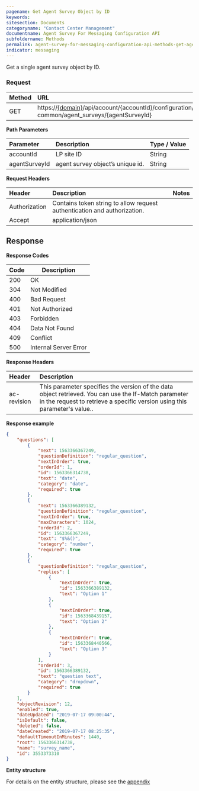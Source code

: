 ```yaml
---
pagename: Get Agent Survey Object by ID
keywords:
sitesection: Documents
categoryname: "Contact Center Management"
documentname: Agent Survey For Messaging Configuration API 
subfoldername: Methods
permalink: agent-survey-for-messaging-configuration-api-methods-get-agent-survey-object-by-id.html
indicator: messaging
---
```


Get a single agent survey object by ID.

### Request

| Method | URL |
| :-------- | :------ |
| GET  | https://[{domain}](/agent-domain-domain-api.html)/api/account/{accountId}/configuration/ac-common/agent_surveys/{agentSurveyId} |

**Path Parameters**

 |Parameter  |Description |  Type / Value |
 |:----------- | :------------ | :--------------- |
 | accountId | LP site ID | String  |
 | agentSurveyId | agent survey object’s unique id.| String|

**Request Headers**

|Header | Description| Notes |
|:------- | :-------------- | :--- |
|Authorization | Contains token string to allow request authentication and authorization.|
|Accept|application/json|

## Response

**Response Codes**

| Code | Description           |
|------|-----------------------|
| 200  | OK                    |
| 304  | Not Modified          |
| 400  | Bad Request           |
| 401  | Not Authorized        |
| 403  | Forbidden             |
| 404  | Data Not Found        |
| 409  | Conflict              |
| 500  | Internal Server Error |

**Response Headers**

|Header|  Description|
|:-------|   :-----  |
|ac-revision|  This parameter specifies the version of the data object retrieved. You can use the If-Match parameter in the request to retrieve a specific version using this parameter's value..|

**Response example**

```json
{
    "questions": [
        {
            "next": 1563366367249,
            "questionDefinition": "regular_question",
            "nextInOrder": true,
            "orderId": 1,
            "id": 1563366314738,
            "text": "date",
            "category": "date",
            "required": true
        },
        {
            "next": 1563366389132,
            "questionDefinition": "regular_question",
            "nextInOrder": true,
            "maxCharacters": 1024,
            "orderId": 2,
            "id": 1563366367249,
            "text": "$%&()",
            "category": "number",
            "required": true
        },
        {
            "questionDefinition": "regular_question",
            "replies": [
                {
                    "nextInOrder": true,
                    "id": 1563366389132,
                    "text": "Option 1"
                },
                {
                    "nextInOrder": true,
                    "id": 1563368439157,
                    "text": "Option 2"
                },
                {
                    "nextInOrder": true,
                    "id": 1563368440566,
                    "text": "Option 3"
                }
            ],
            "orderId": 3,
            "id": 1563366389132,
            "text": "question text",
            "category": "dropdown",
            "required": true
        }
    ],
    "objectRevision": 12,
    "enabled": true,
    "dateUpdated": "2019-07-17 09:00:44",
    "isDefault": false,
    "deleted": false,
    "dateCreated": "2019-07-17 08:25:35",
    "defaultTimeoutInMinutes": 1440,
    "root": 1563366314738,
    "name": "survey_name",
    "id": 3553373310
}
```

**Entity structure**

For details on the entity structure, please see the [appendix](/agent-survey-for-messaging-configuration-api-appendix.html)
